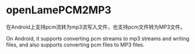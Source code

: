 # openLamePCM2MP3
在Android上支持pcm流转为mp3流写入文件，也支持pcm文件转为MP3文件。

On Android, it supports converting pcm streams to mp3 streams and writing files, and also supports converting pcm files to MP3 files.
